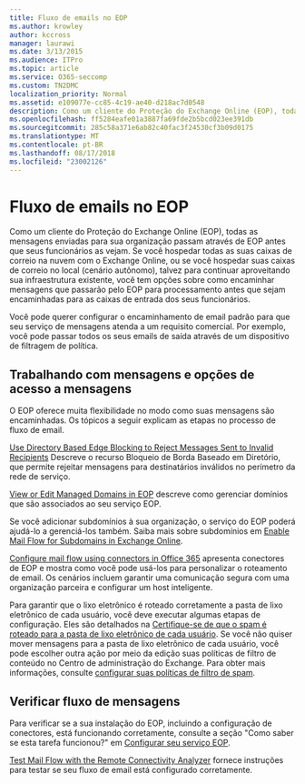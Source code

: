 ```yaml
---
title: Fluxo de emails no EOP
ms.author: krowley
author: kccross
manager: laurawi
ms.date: 3/13/2015
ms.audience: ITPro
ms.topic: article
ms.service: O365-seccomp
ms.custom: TN2DMC
localization_priority: Normal
ms.assetid: e109077e-cc85-4c19-ae40-d218ac7d0548
description: Como um cliente do Proteção do Exchange Online (EOP), todas as mensagens enviadas para sua organização passam através de EOP antes que seus funcionários as vejam. Se você hospedar todas as suas caixas de correio na nuvem com o Exchange Online, ou se você hospedar suas caixas de correio no local (cenário autônomo), talvez para continuar aproveitando sua infraestrutura existente, você tem opções sobre como encaminhar mensagens que passarão pelo EOP para processamento antes que sejam encaminhadas para as caixas de entrada dos seus funcionários.
ms.openlocfilehash: ff5284eafe01a3887fa69fde2b5bcd023ee391db
ms.sourcegitcommit: 285c58a371e6ab82c40fac3f24530cf3b09d0175
ms.translationtype: MT
ms.contentlocale: pt-BR
ms.lasthandoff: 08/17/2018
ms.locfileid: "23002126"
---
```

# <a name="mail-flow-in-eop"></a>Fluxo de emails no EOP

Como um cliente do Proteção do Exchange Online (EOP), todas as mensagens enviadas para sua organização passam através de EOP antes que seus funcionários as vejam. Se você hospedar todas as suas caixas de correio na nuvem com o Exchange Online, ou se você hospedar suas caixas de correio no local (cenário autônomo), talvez para continuar aproveitando sua infraestrutura existente, você tem opções sobre como encaminhar mensagens que passarão pelo EOP para processamento antes que sejam encaminhadas para as caixas de entrada dos seus funcionários.
  
Você pode querer configurar o encaminhamento de email padrão para que seu serviço de mensagens atenda a um requisito comercial. Por exemplo, você pode passar todos os seus emails de saída através de um dispositivo de filtragem de política. 
  
## <a name="working-with-messages-and-message-access-options"></a>Trabalhando com mensagens e opções de acesso a mensagens

O EOP oferece muita flexibilidade no modo como suas mensagens são encaminhadas. Os tópicos a seguir explicam as etapas no processo de fluxo de email.
  
[Use Directory Based Edge Blocking to Reject Messages Sent to Invalid Recipients](http://technet.microsoft.com/library/ca7b7416-92ed-40ad-abdb-695be46ea2e4.aspx) Descreve o recurso Bloqueio de Borda Baseado em Diretório, que permite rejeitar mensagens para destinatários inválidos no perímetro da rede de serviço. 
  
[View or Edit Managed Domains in EOP](https://docs.microsoft.com/exchange/mail-flow-best-practices/manage-accepted-domains/manage-accepted-domains) descreve como gerenciar domínios que são associados ao seu serviço EOP. 
  
Se você adicionar subdomínios à sua organização, o serviço do EOP poderá ajudá-lo a gerenciá-los também. Saiba mais sobre subdomínios em [Enable Mail Flow for Subdomains in Exchange Online](http://technet.microsoft.com/library/4033a30a-f506-481c-8ef0-fd9a0508ae38.aspx).
  
[Configure mail flow using connectors in Office 365](http://technet.microsoft.com/library/854b5a50-4462-4836-a092-37e208d29624.aspx) apresenta conectores de EOP e mostra como você pode usá-los para personalizar o roteamento de email. Os cenários incluem garantir uma comunicação segura com uma organização parceira e configurar um host inteligente. 
  
Para garantir que o lixo eletrônico é roteado corretamente a pasta de lixo eletrônico de cada usuário, você deve executar algumas etapas de configuração. Eles são detalhados na [Certifique-se de que o spam é roteado para a pasta de lixo eletrônico de cada usuário](../ensure-that-spam-is-routed-to-each-user-s-junk-email-folder.md). Se você não quiser mover mensagens para a pasta de lixo eletrônico de cada usuário, você pode escolher outra ação por meio da edição suas políticas de filtro de conteúdo no Centro de administração do Exchange. Para obter mais informações, consulte [configurar suas políticas de filtro de spam](../configure-your-spam-filter-policies.md).
  
## <a name="verify-mail-flow"></a>Verificar fluxo de mensagens

Para verificar se a sua instalação do EOP, incluindo a configuração de conectores, está funcionando corretamente, consulte a seção "Como saber se esta tarefa funcionou?" em [Configurar seu serviço EOP](set-up-your-eop-service.md). 
  
[Test Mail Flow with the Remote Connectivity Analyzer](http://technet.microsoft.com/library/6c8c2964-d553-4329-8166-6e508dd63fa0.aspx) fornece instruções para testar se seu fluxo de email está configurado corretamente. 
  

